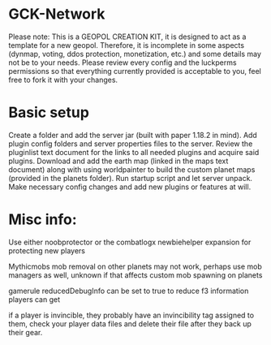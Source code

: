 # GCK-Network
Please note: This is a GEOPOL CREATION KIT, it is designed to act as a template for a new geopol. Therefore, it is incomplete in some aspects (dynmap, voting, ddos protection, monetization, etc.) and some details may not be to your needs. Please review every config and the luckperms permissions so that everything currently provided is acceptable to you, feel free to fork it with your changes.

# Basic setup
Create a folder and add the server jar (built with paper 1.18.2 in mind). 
Add plugin config folders and server properties files to the server. Review the pluginlist text document for the links to all needed plugins and acquire said plugins. 
Download and add the earth map (linked in the maps text document) along with using worldpainter to build the custom planet maps (provided in the planets folder). 
Run startup script and let server unpack. Make necessary config changes and add new plugins or features at will.



# Misc info:
Use either noobprotector or the combatlogx newbiehelper expansion for protecting new players

Mythicmobs mob removal on other planets may not work, perhaps use mob managers as well, unknown if that affects custom mob spawning on planets

gamerule reducedDebugInfo can be set to true to reduce f3 information players can get

if a player is invincible, they probably have an invincibility tag assigned to them, check your player data files and delete their file after they back up their gear.
